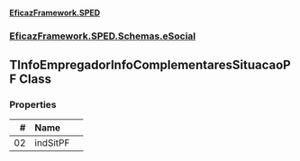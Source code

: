 #### [EficazFramework.SPED](EficazFrameworkSPED.md 'EficazFramework SPED')
### [EficazFramework.SPED.Schemas.eSocial](EficazFramework.SPED.Schemas.eSocial.md 'EficazFramework.SPED.Schemas.eSocial')

## TInfoEmpregadorInfoComplementaresSituacaoPF Class
### Properties

| # | Name | |
| ---: | :--- | :--- |
| 02 | indSitPF |  |
